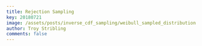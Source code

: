 ```yaml
---
title: Rejection Sampling
key: 20180721
image: /assets/posts/inverse_cdf_sampling/weibull_sampled_distribution.png
author: Troy Stribling
comments: false
---
```

